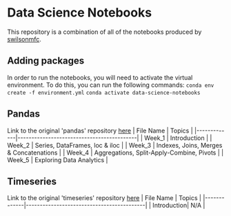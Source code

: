 # Data Science Notebooks

This repository is a combination of all of the notebooks produced by [swilsonmfc](https://github.com/swilsonmfc). 

## Adding packages
In order to run the notebooks, you will need to activate the virtual environment. To do this, you can run the following commands:
```conda env create -f environment.yml```
```conda activate data-science-notebooks```

## Pandas
Link to the original 'pandas' repository [here](https://github.com/swilsonmfc/pandas)
| File Name   | Topics                                    |
|-------------|-------------------------------------------|
| Week_1      | Introduction                              |
| Week_2      | Series, DataFrames, loc & iloc            |
| Week_3      | Indexes, Joins, Merges & Concatenations   |
| Week_4      | Aggregations, Split-Apply-Combine, Pivots |
| Week_5      | Exploring Data Analytics                  |

## Timeseries
Link to the original 'timeseries' repository [here](https://github.com/swilsonmfc/timeseries)
| File Name   | Topics                                    |
|-------------|-------------------------------------------|
| Introduction| N/A                                       |